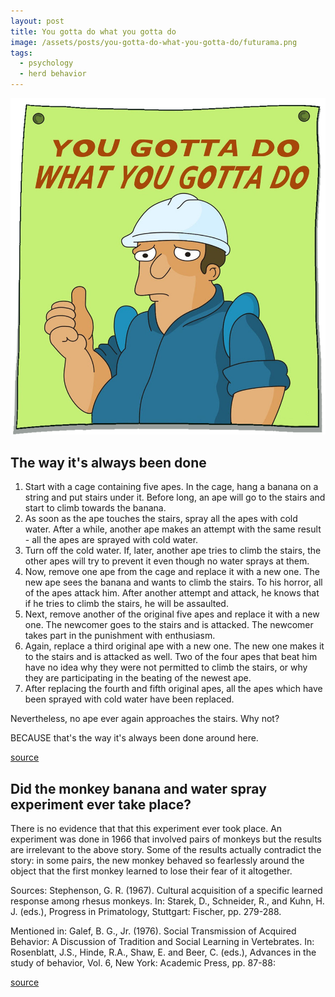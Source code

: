 ```yaml
---
layout: post
title: You gotta do what you gotta do
image: /assets/posts/you-gotta-do-what-you-gotta-do/futurama.png
tags:
  - psychology
  - herd behavior
---
```


![](/assets/posts/you-gotta-do-what-you-gotta-do/futurama.png)


## The way it's always been done

1. Start with a cage containing five apes. In the cage, hang a banana on a string and put stairs under it. Before long, an ape will go to the stairs and start to climb towards the banana.
2. As soon as the ape touches the stairs, spray all the apes with cold water. After a while, another ape makes an attempt with the same result - all the apes are sprayed with cold water.
3. Turn off the cold water. If, later, another ape tries to climb the stairs, the other apes will try to prevent it even though no water sprays at them.
4. Now, remove one ape from the cage and replace it with a new one. The new ape sees the banana and wants to climb the stairs. To his horror, all of the apes attack him. After another attempt and attack, he knows that if he tries to climb the stairs, he will be assaulted.
5. Next, remove another of the original five apes and replace it with a new one. The newcomer goes to the stairs and is attacked. The newcomer takes part in the punishment with enthusiasm.
6. Again, replace a third original ape with a new one. The new one makes it to the stairs and is attacked as well. Two of the four apes that beat him have no idea why they were not permitted to climb the stairs, or why they are participating in the beating of the newest ape.
7. After replacing the fourth and fifth original apes, all the apes which have been sprayed with cold water have been replaced.

Nevertheless, no ape ever again approaches the stairs. Why not?

BECAUSE that's the way it's always been done around here.

[source](http://www.jeffbridges.com/because.html)

## Did the monkey banana and water spray experiment ever take place?

There is no evidence that that this experiment ever took place. An experiment was done in 1966 that involved pairs of monkeys but the results are irrelevant to the above story. Some of the results actually contradict the story: in some pairs, the new monkey behaved so fearlessly around the object that the first monkey learned to lose their fear of it altogether.

Sources:
Stephenson, G. R. (1967). Cultural acquisition of a specific learned response among rhesus monkeys. In: Starek, D., Schneider, R., and Kuhn, H. J. (eds.), Progress in Primatology, Stuttgart: Fischer, pp. 279-288.

Mentioned in: Galef, B. G., Jr. (1976). Social Transmission of Acquired Behavior: A Discussion of Tradition and Social Learning in Vertebrates. In: Rosenblatt, J.S., Hinde, R.A., Shaw, E. and Beer, C. (eds.), Advances in the study of behavior, Vol. 6, New York: Academic Press, pp. 87-88:

[source](http://www.answers.com/Q/Did_the_monkey_banana_and_water_spray_experiment_ever_take_place)
